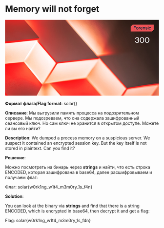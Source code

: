 # Memory will not forget

![alt text](Forensic.jpg)

**Формат флага/Flag format**: solar{}

**Описание**: Мы выгрузили память процесса на подозрительном сервере. Мы подозреваем, что она содержала зашифрованный сеансовый ключ. Но сам ключ не хранится в открытом доступе. Можете ли вы его найти?

**Description**: We dumped a process memory on a suspicious server. We suspect it contained an encrypted session key. But the key itself is not stored in plaintext. Can you find it?

**Решение**:

Можно посмотреть на бинарь через **strings** и найти, что есть строка ENCODED, которая зашифрована в base64, далее расшифровываем и получаем флаг:

Флаг: solar{w0rk1ng_w1t4_m3m0ry_1s_f4n}

**Solution**:

You can look at the binary via **strings** and find that there is a string ENCODED, which is encrypted in base64, then decrypt it and get a flag:

Flag: solar{w0rk1ng_w1t4_m3m0ry_1s_f4n}